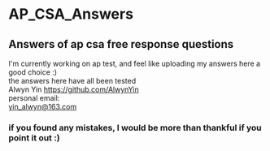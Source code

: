# AP_CSA_Answers
## Answers of ap csa free response questions
I'm currently working on ap test, and feel like uploading my answers here a good choice :)<br/>
the answers here have all been tested<br/>
Alwyn Yin
https://github.com/AlwynYin <br/>
personal email:<br/>
yin_alwyn@163.com<br/>
### if you found any mistakes, I would be more than thankful if you point it out :)
